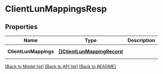 # ClientLunMappingsResp

## Properties
Name | Type | Description | Notes
------------ | ------------- | ------------- | -------------
**ClientLunMappings** | [**[]ClientLunMappingRecord**](ClientLunMappingRecord.md) |  | [default to null]

[[Back to Model list]](../README.md#documentation-for-models) [[Back to API list]](../README.md#documentation-for-api-endpoints) [[Back to README]](../README.md)


